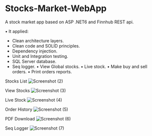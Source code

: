 # Stocks-Market-WebApp

A stock market app based on ASP .NET6 and Finnhub REST api.

• It applied:
   - Clean architecture layers.
   - Clean code and SOLID principles.
   - Dependency injection.
   - Unit and Integration testing.
   - SQL Server database.
   - Seq logger. 
• View Global stocks.
• Live stock.
• Make buy and sell orders.
• Print orders reports.

Stocks List
![Screenshot (2)](https://github.com/abdllah197/Stocks-Market-WebApp/assets/66393459/e2467b5d-d820-4db4-bea8-be88c1c4d4dd)

View Stocks
![Screenshot (3)](https://github.com/abdllah197/Stocks-Market-WebApp/assets/66393459/aecc1c3e-4abe-4a58-a0a7-a8484266100e)

Live Stock
![Screenshot (4)](https://github.com/abdllah197/Stocks-Market-WebApp/assets/66393459/76553960-c88b-4662-8131-107133c1a5f1)

Order History
![Screenshot (5)](https://github.com/abdllah197/Stocks-Market-WebApp/assets/66393459/49174ea9-34a3-48b0-aa41-9f94b094b023)

PDF Download
![Screenshot (6)](https://github.com/abdllah197/Stocks-Market-WebApp/assets/66393459/3f31106c-b231-4080-9803-30747296f45e)

Seq Logger
![Screenshot (7)](https://github.com/abdllah197/Stocks-Market-WebApp/assets/66393459/01223f03-5146-4f15-b00c-0aa6c8a1051a)


